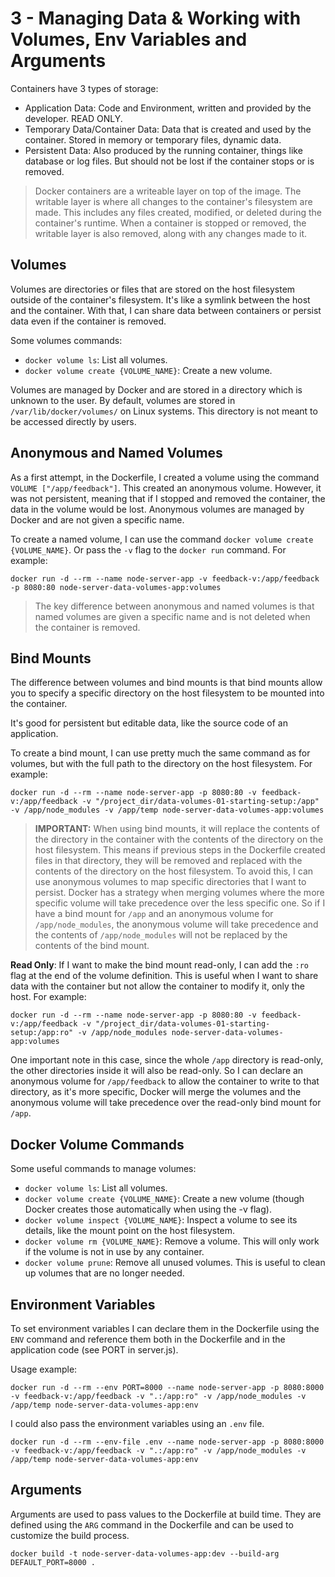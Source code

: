 # 3 - Managing Data & Working with Volumes, Env Variables and Arguments

Containers have 3 types of storage:

- Application Data: Code and Environment, written and provided by the developer. READ ONLY.
- Temporary Data/Container Data: Data that is created and used by the container. Stored in memory or temporary files, dynamic data.
- Persistent Data: Also produced by the running container, things like database or log files. But should not be lost if the container stops or is removed.

> Docker containers are a writeable layer on top of the image. The writable layer is where all changes to the container's filesystem are made. This includes any files created, modified, or deleted during the container's runtime. When a container is stopped or removed, the writable layer is also removed, along with any changes made to it.

## Volumes

Volumes are directories or files that are stored on the host filesystem outside of the container's filesystem. It's like a symlink between the host and the container. With that, I can share data between containers or persist data even if the container is removed.

Some volumes commands:

- `docker volume ls`: List all volumes.
- `docker volume create {VOLUME_NAME}`: Create a new volume.

Volumes are managed by Docker and are stored in a directory which is unknown to the user. By default, volumes are stored in `/var/lib/docker/volumes/` on Linux systems. This directory is not meant to be accessed directly by users.

## Anonymous and Named Volumes

As a first attempt, in the Dockerfile, I created a volume using the command `VOLUME ["/app/feedback"]`. This created an anonymous volume. However, it was not persistent, meaning that if I stopped and removed the container, the data in the volume would be lost. Anonymous volumes are managed by Docker and are not given a specific name.

To create a named volume, I can use the command `docker volume create {VOLUME_NAME}`. Or pass the `-v` flag to the `docker run` command. For example:

```shell
docker run -d --rm --name node-server-app -v feedback-v:/app/feedback -p 8080:80 node-server-data-volumes-app:volumes
```

> The key difference between anonymous and named volumes is that named volumes are given a specific name and is not deleted when the container is removed.

## Bind Mounts

The difference between volumes and bind mounts is that bind mounts allow you to specify a specific directory on the host filesystem to be mounted into the container.

It's good for persistent but editable data, like the source code of an application.

To create a bind mount, I can use pretty much the same command as for volumes, but with the full path to the directory on the host filesystem. For example:

```shell
docker run -d --rm --name node-server-app -p 8080:80 -v feedback-v:/app/feedback -v "/project_dir/data-volumes-01-starting-setup:/app" -v /app/node_modules -v /app/temp node-server-data-volumes-app:volumes
```

> **IMPORTANT:** When using bind mounts, it will replace the contents of the directory in the container with the contents of the directory on the host filesystem. This means if previous steps in the Dockerfile created files in that directory, they will be removed and replaced with the contents of the directory on the host filesystem. To avoid this, I can use anonymous volumes to map specific directories that I want to persist. Docker has a strategy when merging volumes where the more specific volume will take precedence over the less specific one. So if I have a bind mount for `/app` and an anonymous volume for `/app/node_modules`, the anonymous volume will take precedence and the contents of `/app/node_modules` will not be replaced by the contents of the bind mount.

**Read Only**: If I want to make the bind mount read-only, I can add the `:ro` flag at the end of the volume definition. This is useful when I want to share data with the container but not allow the container to modify it, only the host. For example:

```shell
docker run -d --rm --name node-server-app -p 8080:80 -v feedback-v:/app/feedback -v "/project_dir/data-volumes-01-starting-setup:/app:ro" -v /app/node_modules node-server-data-volumes-app:volumes
```

One important note in this case, since the whole `/app` directory is read-only, the other directories inside it will also be read-only. So I can declare an anonymous volume for `/app/feedback` to allow the container to write to that directory, as it's more specific, Docker will merge the volumes and the anonymous volume will take precedence over the read-only bind mount for `/app`.

## Docker Volume Commands

Some useful commands to manage volumes:

- `docker volume ls`: List all volumes.
- `docker volume create {VOLUME_NAME}`: Create a new volume (though Docker creates those automatically when using the -v flag).
- `docker volume inspect {VOLUME_NAME}`: Inspect a volume to see its details, like the mount point on the host filesystem.
- `docker volume rm {VOLUME_NAME}`: Remove a volume. This will only work if the volume is not in use by any container.
- `docker volume prune`: Remove all unused volumes. This is useful to clean up volumes that are no longer needed.

## Environment Variables

To set environment variables I can declare them in the Dockerfile using the `ENV` command and reference them both in the Dockerfile and in the application code (see PORT in server.js).

Usage example:

```shell
docker run -d --rm --env PORT=8000 --name node-server-app -p 8080:8000 -v feedback-v:/app/feedback -v ".:/app:ro" -v /app/node_modules -v /app/temp node-server-data-volumes-app:env
```

I could also pass the environment variables using an `.env` file.

```shell
docker run -d --rm --env-file .env --name node-server-app -p 8080:8000 -v feedback-v:/app/feedback -v ".:/app:ro" -v /app/node_modules -v /app/temp node-server-data-volumes-app:env
```

## Arguments

Arguments are used to pass values to the Dockerfile at build time. They are defined using the `ARG` command in the Dockerfile and can be used to customize the build process.

```shell
docker build -t node-server-data-volumes-app:dev --build-arg DEFAULT_PORT=8000 .
```

